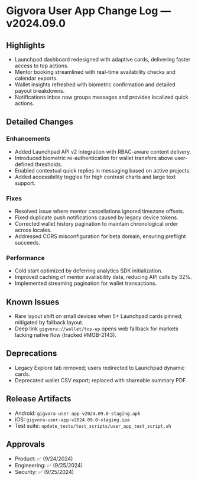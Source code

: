 # Gigvora User App Change Log — v2024.09.0

## Highlights
- Launchpad dashboard redesigned with adaptive cards, delivering faster access to top actions.
- Mentor booking streamlined with real-time availability checks and calendar exports.
- Wallet insights refreshed with biometric confirmation and detailed payout breakdowns.
- Notifications inbox now groups messages and provides localized quick actions.

## Detailed Changes
### Enhancements
- Added Launchpad API v2 integration with RBAC-aware content delivery.
- Introduced biometric re-authentication for wallet transfers above user-defined thresholds.
- Enabled contextual quick replies in messaging based on active projects.
- Added accessibility toggles for high contrast charts and large text support.

### Fixes
- Resolved issue where mentor cancellations ignored timezone offsets.
- Fixed duplicate push notifications caused by legacy device tokens.
- Corrected wallet history pagination to maintain chronological order across locales.
- Addressed CORS misconfiguration for beta domain, ensuring preflight succeeds.

### Performance
- Cold start optimized by deferring analytics SDK initialization.
- Improved caching of mentor availability data, reducing API calls by 32%.
- Implemented streaming pagination for wallet transactions.

## Known Issues
- Rare layout shift on small devices when 5+ Launchpad cards pinned; mitigated by fallback layout.
- Deep link `gigvora://wallet/top-up` opens web fallback for markets lacking native flow (tracked #MOB-2143).

## Deprecations
- Legacy Explore tab removed; users redirected to Launchpad dynamic cards.
- Deprecated wallet CSV export; replaced with shareable summary PDF.

## Release Artifacts
- Android: `gigvora-user-app-v2024.09.0-staging.apk`
- iOS: `gigvora-user-app-v2024.09.0-staging.ipa`
- Test suite: `update_tests/test_scripts/user_app_test_script.sh`

## Approvals
- Product: ✅ (9/24/2024)
- Engineering: ✅ (9/25/2024)
- Security: ✅ (9/25/2024)
